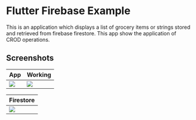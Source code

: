# Flutter Firebase Example

This is an application which displays a list of grocery items or strings stored and retrieved from firebase firestore. This app show the application of CROD operations.


## Screenshots

| App | Working | 
| ---------------- | ---------------- | 
| ![](https://raw.githubusercontent.com/Ankitkj1999/flutter_firestore_example/master/screen_one.gif) | ![](https://raw.githubusercontent.com/Ankitkj1999/flutter_firestore_example/master/screen_two.gif)|

| Firestore | 
| ------------ | 
| ![](https://raw.githubusercontent.com/Ankitkj1999/flutter_firestore_example/master/screen_three.png) | 
